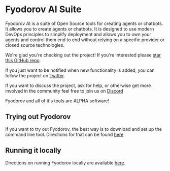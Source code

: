 # Fyodorov AI Suite
Fyodorov AI is a suite of Open Source tools for creating agents or chatbots. It allows you to create agents or chatbots. 
It is designed to use modern DevOps principles to simplify deployment and allows you to own your agents and control 
them end to end without relying on a specific provider or closed source technologies.

We're glad you're checking out the project! If you're interested please [star this GitHub repo](https://github.com/FyodorovAI/Gagarin).

If you just want to be notified when new functionality is added, you can follow the project on [Twitter](https://twitter.com/FyodorovAISuite).

If you want to discuss the project, ask for help, or otherwise get more involved in the community feel free to join us on [Discord](https://discord.gg/ChCTeC8qwE)

Fyodorov and all of it's tools are ALPHA software!

## Trying out Fyodorov
If you want to try out Fyodorov, the best way is to download and set up the command line tool. Directions for that can be found [here](./CLI.md)

## Running it locally
Directions on running Fyodorov locally are available [here](./LOCAL.md).